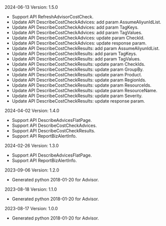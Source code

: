 2024-06-13 Version: 1.5.0
- Support API RefreshAdvisorCostCheck.
- Update API DescribeCostCheckAdvices: add param AssumeAliyunIdList.
- Update API DescribeCostCheckAdvices: add param TagKeys.
- Update API DescribeCostCheckAdvices: add param TagValues.
- Update API DescribeCostCheckAdvices: update param CheckId.
- Update API DescribeCostCheckAdvices: update response param.
- Update API DescribeCostCheckResults: add param AssumeAliyunIdList.
- Update API DescribeCostCheckResults: add param TagKeys.
- Update API DescribeCostCheckResults: add param TagValues.
- Update API DescribeCostCheckResults: update param CheckIds.
- Update API DescribeCostCheckResults: update param GroupBy.
- Update API DescribeCostCheckResults: update param Product.
- Update API DescribeCostCheckResults: update param RegionIds.
- Update API DescribeCostCheckResults: update param ResourceIds.
- Update API DescribeCostCheckResults: update param ResourceName.
- Update API DescribeCostCheckResults: update param Severity.
- Update API DescribeCostCheckResults: update response param.


2024-04-02 Version: 1.4.0
- Support API DescribeAdvicesFlatPage.
- Support API DescribeCostCheckAdvices.
- Support API DescribeCostCheckResults.
- Support API ReportBizAlertInfo.


2024-02-26 Version: 1.3.0
- Support API DescribeAdvicesFlatPage.
- Support API ReportBizAlertInfo.


2023-09-06 Version: 1.2.0
- Generated python 2018-01-20 for Advisor.

2023-08-18 Version: 1.1.0
- Generated python 2018-01-20 for Advisor.

2023-08-17 Version: 1.0.0
- Generated python 2018-01-20 for Advisor.

